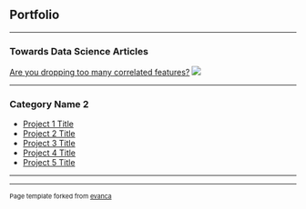 ## Portfolio

---

### Towards Data Science Articles

[Are you dropping too many correlated features?](https://towardsdatascience.com/are-you-dropping-too-many-correlated-features-d1c96654abe6)
<img src="https://miro.medium.com/max/700/0*EJw_Da7iRkwGh21N"/>

---



### Category Name 2

- [Project 1 Title](http://example.com/)
- [Project 2 Title](http://example.com/)
- [Project 3 Title](http://example.com/)
- [Project 4 Title](http://example.com/)
- [Project 5 Title](http://example.com/)

---




---
<p style="font-size:11px">Page template forked from <a href="https://github.com/evanca/quick-portfolio">evanca</a></p>
<!-- Remove above link if you don't want to attibute -->
